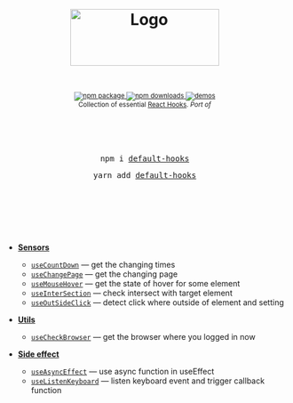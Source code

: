 <div align="center">
  <h1>
    <br/>
    <br/>
     <a href="https://github.com/Instagram-Clone-Coding">
    <img src="https://user-images.githubusercontent.com/69495129/179644403-e67e036e-94ea-492b-88eb-7cf667658b8a.png" alt="Logo" width=268 height=102>
  </a>
  </h1>
  <sup>
    <br />
    <br />
    <a href="https://www.npmjs.com/package/default-hooks">
       <img src="https://img.shields.io/npm/v/default-hooks.svg" alt="npm package" />
    </a>
    <a href="https://www.npmjs.com/package/default-hooks">
      <img src="https://img.shields.io/npm/dm/default-hooks.svg" alt="npm downloads" />
    </a>
    <a href="http://default-hooks.bigpicture.team/">
      <img src="https://img.shields.io/badge/demos-🚀-yellow.svg" alt="demos" />
    </a>
    <br />
    Collection of essential <a href="https://reactjs.org/docs/hooks-intro.html">React Hooks</a>.</em>
    <em>Port of</em> 
    <br />
  </sup>
  <br />
  <br />
  <br />
  <br />
  <pre>npm i <a href="https://www.npmjs.com/package/default-hooks">default-hooks</a></pre>
  <pre>yarn add <a href="https://www.npmjs.com/package/default-hooks">default-hooks</a></pre>
  <br />
  <br />
  <br />
  <br />
  <br />
</div>

- [**Sensors**](./docs/Sensors.md)

  - [`useCountDown`](./docs/useCountDown.md) &mdash; get the changing times
  - [`useChangePage`](./docs/useChangePage.md) &mdash; get the changing page
  - [`useMouseHover`](./docs/useMouseHover.md) &mdash; get the state of hover for some element
  - [`useInterSection`](./docs/useInterSection.md) &mdash; check intersect with target element
  - [`useOutSideClick`](./docs/useOutSideClick.md) &mdash; detect click where outside of element and setting

- [**Utils**](./docs/Utils.md)
  - [`useCheckBrowser`](./docs/useCheckBrowser.md) &mdash; get the browser where you logged in now

- [**Side effect**](./docs/Utils.md)
  - [`useAsyncEffect`](./docs/useAsyncEffect.md) &mdash; use async function in useEffect
  - [`useListenKeyboard`](./docs/useListenKeyboard.md) &mdash; listen keyboard event and trigger callback function
